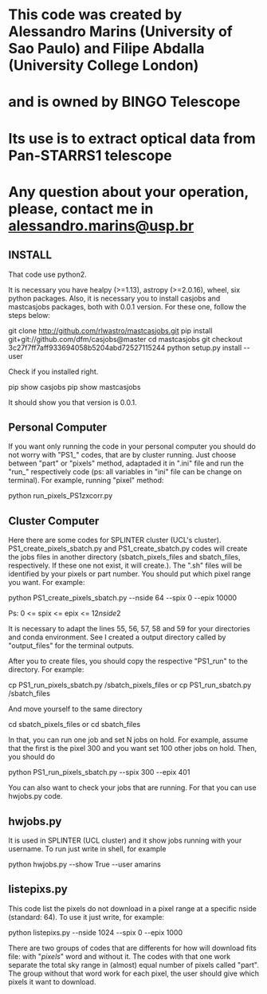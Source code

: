  # This code was created by Alessandro Marins (University of Sao Paulo) and Filipe Abdalla (University College London) 
 # and is owned by BINGO Telescope

 # Its use is to extract optical data from Pan-STARRS1 telescope

 # Any question about your operation, please, contact me in alessandro.marins@usp.br

## INSTALL
That code use python2.

It is necessary you have healpy (>=1.13), astropy (>=2.0.16), wheel, six python packages. Also, it is necessary you to install casjobs and mastcasjobs packages, both with 0.0.1 version. For these one, follow the steps below:

  git clone http://github.com/rlwastro/mastcasjobs.git
  pip install git+git://github.com/dfm/casjobs@master
  cd mastcasjobs
  git checkout 3c27f7ff7aff933694058b5204abd72527115244
  python setup.py install --user

Check if you installed right. 

  pip show casjobs
  pip show mastcasjobs

It should show you that version is 0.0.1.

## Personal Computer
If you want only running the code in your personal computer you should do not worry with "PS1_" codes, that are by cluster running. Just choose between "part" or "pixels" method, adaptaded it in ".ini" file and run the "run_" respectively code (ps: all variables in "ini" file can be change on terminal). For example, running "pixel" method:

  python run_pixels_PS1zxcorr.py 


## Cluster Computer
Here there are some codes for SPLINTER cluster (UCL's cluster). PS1_create_pixels_sbatch.py and PS1_create_sbatch.py codes will create the jobs files in another directory (sbatch_pixels_files and sbatch_files, respectively. If these one not exist, it will create.). The ".sh" files will be identified by your pixels or part number. You should put which pixel range you want. For example:

  python PS1_create_pixels_sbatch.py --nside 64 --spix 0 --epix 10000

Ps: 0 <= spix <= epix <= 12*nside*2

It is necessary to adapt the lines 55, 56, 57, 58 and 59 for your directories and conda environment. See I created a output directory called by "output_files" for the terminal outputs.



After you to create files, you should copy the respective "PS1_run" to the directory. For example:

  cp PS1_run_pixels_sbatch.py /sbatch_pixels_files
or
  cp PS1_run_sbatch.py /sbatch_files

And move yourself to the same directory

  cd sbatch_pixels_files
or
  cd sbatch_files

In that, you can run one job and set N jobs on hold. For example, assume that the first is the pixel 300 and you want set 100 other jobs on hold. Then, you should do

  python PS1_run_pixels_sbatch.py --spix 300 --epix 401


You can also want to check your jobs that are running. For that you can use hwjobs.py code.


## hwjobs.py
It is used in SPLINTER (UCL cluster) and it show jobs running with your username. To run just write in shell, for example

  python hwjobs.py --show True --user amarins


## listepixs.py
This code list the pixels do not download in a pixel range at a specific nside (standard: 64). To use it just write, for example:

  python listepixs.py --nside 1024 --spix 0 --epix 1000



There are two groups of codes that are differents for how will download fits file: with "_pixels_" word and without it. The codes with that one work separate the total sky range in (almost) equal number of pixels called "part". The group without that word work for each pixel, the user should give which pixels it want to download.
